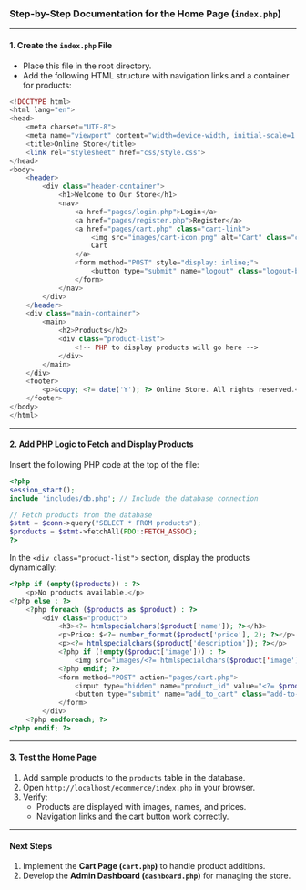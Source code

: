 ### Step-by-Step Documentation for the Home Page (`index.php`)

---

#### 1. Create the `index.php` File
- Place this file in the root directory.
- Add the following HTML structure with navigation links and a container for products:

```php
<!DOCTYPE html>
<html lang="en">
<head>
    <meta charset="UTF-8">
    <meta name="viewport" content="width=device-width, initial-scale=1.0">
    <title>Online Store</title>
    <link rel="stylesheet" href="css/style.css">
</head>
<body>
    <header>
        <div class="header-container">
            <h1>Welcome to Our Store</h1>
            <nav>
                <a href="pages/login.php">Login</a>
                <a href="pages/register.php">Register</a>
                <a href="pages/cart.php" class="cart-link">
                    <img src="images/cart-icon.png" alt="Cart" class="cart-icon">
                    Cart
                </a>
                <form method="POST" style="display: inline;">
                    <button type="submit" name="logout" class="logout-button">Logout</button>
                </form>
            </nav>
        </div>
    </header>
    <div class="main-container">
        <main>
            <h2>Products</h2>
            <div class="product-list">
                <!-- PHP to display products will go here -->
            </div>
        </main>
    </div>
    <footer>
        <p>&copy; <?= date('Y'); ?> Online Store. All rights reserved.</p>
    </footer>
</body>
</html>
```

---

#### 2. Add PHP Logic to Fetch and Display Products
Insert the following PHP code at the top of the file:

```php
<?php
session_start();
include 'includes/db.php'; // Include the database connection

// Fetch products from the database
$stmt = $conn->query("SELECT * FROM products");
$products = $stmt->fetchAll(PDO::FETCH_ASSOC);
?>
```

In the `<div class="product-list">` section, display the products dynamically:

```php
<?php if (empty($products)) : ?>
    <p>No products available.</p>
<?php else : ?>
    <?php foreach ($products as $product) : ?>
        <div class="product">
            <h3><?= htmlspecialchars($product['name']); ?></h3>
            <p>Price: $<?= number_format($product['price'], 2); ?></p>
            <p><?= htmlspecialchars($product['description']); ?></p>
            <?php if (!empty($product['image'])) : ?>
                <img src="images/<?= htmlspecialchars($product['image']); ?>" alt="<?= htmlspecialchars($product['name']); ?>" class="product-image">
            <?php endif; ?>
            <form method="POST" action="pages/cart.php">
                <input type="hidden" name="product_id" value="<?= $product['id']; ?>">
                <button type="submit" name="add_to_cart" class="add-to-cart-button">Add to Cart</button>
            </form>
        </div>
    <?php endforeach; ?>
<?php endif; ?>
```

---

#### 3. Test the Home Page
1. Add sample products to the `products` table in the database.
2. Open `http://localhost/ecommerce/index.php` in your browser.
3. Verify:
   - Products are displayed with images, names, and prices.
   - Navigation links and the cart button work correctly.

---

#### Next Steps
1. Implement the **Cart Page (`cart.php`)** to handle product additions.
2. Develop the **Admin Dashboard (`dashboard.php`)** for managing the store.  